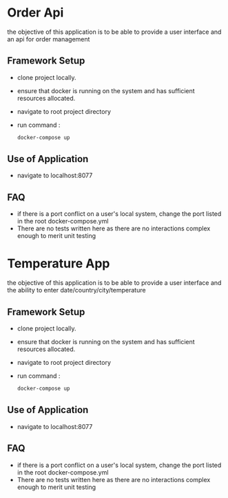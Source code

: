 # Order Api

the objective of this application is to be able to provide a user interface and an api for order management

## Framework Setup

- clone project locally.
- ensure that docker is running on the system and has sufficient resources allocated.
- navigate to root project directory
- run command :

  ``` bash
  docker-compose up
  ```

## Use of Application

- navigate to localhost:8077
  
## FAQ

- if there is a port conflict on a user's local system, change the port listed in the root docker-compose.yml
- There are no tests written here as there are no interactions complex enough to merit unit testing
# Temperature App

the objective of this application is to be able to provide a user interface and the ability to enter date/country/city/temperature 

## Framework Setup

- clone project locally.
- ensure that docker is running on the system and has sufficient resources allocated.
- navigate to root project directory
- run command :

  ``` bash
  docker-compose up
  ```

## Use of Application

- navigate to localhost:8077
  
## FAQ

- if there is a port conflict on a user's local system, change the port listed in the root docker-compose.yml
- There are no tests written here as there are no interactions complex enough to merit unit testing
